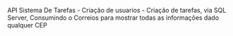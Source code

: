 API Sistema De Tarefas - Criação de usuarios - Criação de tarefas, via SQL Server, Consumindo o Correios para mostrar todas as informações dado qualquer CEP
